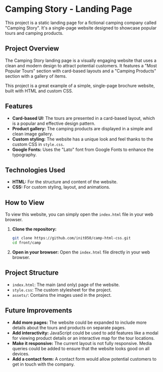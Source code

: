 # Camping Story - Landing Page

This project is a static landing page for a fictional camping company called "Camping Story". It's a single-page website designed to showcase popular tours and camping products.

## Project Overview

The Camping Story landing page is a visually engaging website that uses a clean and modern design to attract potential customers. It features a "Most Popular Tours" section with card-based layouts and a "Camping Products" section with a gallery of items.

This project is a great example of a simple, single-page brochure website, built with HTML and custom CSS.

## Features

*   **Card-based UI:** The tours are presented in a card-based layout, which is a popular and effective design pattern.
*   **Product gallery:** The camping products are displayed in a simple and clean image gallery.
*   **Custom styling:** The website has a unique look and feel thanks to the custom CSS in `style.css`.
*   **Google Fonts:** Uses the "Lato" font from Google Fonts to enhance the typography.

## Technologies Used

*   **HTML:** For the structure and content of the website.
*   **CSS:** For custom styling, layout, and animations.

## How to View

To view this website, you can simply open the `index.html` file in your web browser.

1.  **Clone the repository:**
    ```bash
    git clone https://github.com/init050/camp-html-css.git
    cd front/camp
    ```

2.  **Open in your browser:**
    Open the `index.html` file directly in your web browser.

## Project Structure

*   `index.html`: The main (and only) page of the website.
*   `style.css`: The custom stylesheet for the project.
*   `assets/`: Contains the images used in the project.

## Future Improvements

*   **Add more pages:** The website could be expanded to include more details about the tours and products on separate pages.
*   **Add interactivity:** JavaScript could be used to add features like a modal for viewing product details or an interactive map for the tour locations.
*   **Make it responsive:** The current layout is not fully responsive. Media queries could be added to ensure that the website looks good on all devices.
*   **Add a contact form:** A contact form would allow potential customers to get in touch with the company.
